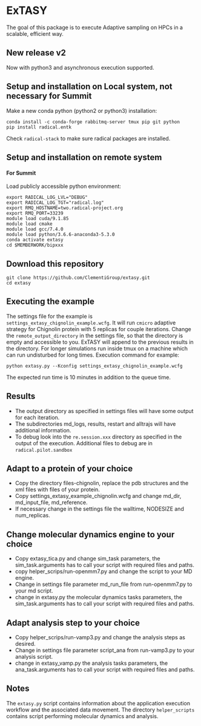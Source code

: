 # ExTASY

The goal of this package is to execute Adaptive sampling on HPCs in a scalable, efficient way.

## New release v2
Now with python3 and asynchronous execution supported.

## Setup and installation on Local system, not necessary for Summit
Make a new conda python (python2 or python3) installation:
```
conda install -c conda-forge rabbitmq-server tmux pip git python
pip install radical.entk
```
Check ```radical-stack``` to make sure radical packages are installed.
## Setup and installation on remote system
#### For Summit
Load publicly accessible python environment:
```
export RADICAL_LOG_LVL="DEBUG"
export RADICAL_LOG_TGT="radical.log"
export RMQ_HOSTNAME=two.radical-project.org
export RMQ_PORT=33239
module load cuda/9.1.85
module load cmake
module load gcc/7.4.0
module load python/3.6.6-anaconda3-5.3.0
conda activate extasy
cd $MEMBERWORK/bipxxx
````
## Download this repository
```
git clone https://github.com/ClementiGroup/extasy.git
cd extasy
```
## Executing the example
The settings file for the example is ```settings_extasy_chignolin_example.wcfg```. It will run ```cmicro``` adaptive strategy for Chignolin protein with 5 replicas for couple iterations.
Change the ```remote_output_directory``` in the settings file, so that the directory is empty and accessible to you. ExTASY will append to the previous results in the directory. For longer simulations run inside tmux on a machine which can run undisturbed for long times.
Execution command for example:
```
python extasy.py --Kconfig settings_extasy_chignolin_example.wcfg
```
The expected run time is 10 minutes in addition to the queue time.

## Results
* The output directory as specified in settings files will have some output for each iteration.
* The subdirectories md_logs, results, restart and alltrajs will have additional information.
* To debug look into the ```re.session.xxx``` directory as specified in the output of the execution. Additional files to debug are in ```radical.pilot.sandbox```


## Adapt to a protein of your choice
* Copy the directory files-chignolin, replace the pdb structures and the xml files with files of your protein.
* Copy settings_extasy_example_chignolin.wcfg and change md_dir, md_input_file, md_reference.
* If necessary change in the settings file the walltime, NODESIZE and num_replicas.

## Change molecular dynamics engine to your choice 
* Copy extasy_tica.py and change sim_task parameters, the sim_task.arguments has to call your script with required files and paths.  
* copy helper_scrips/run-openmm7.py and change the script to your MD engine.
* Change in settings file parameter md_run_file from run-openmm7.py to your md script.
* change in extasy.py the molecular dynamics tasks parameters, the sim_task.arguments has to call your script with required files and paths.  

## Adapt analysis step to your choice 
* Copy helper_scrips/run-vamp3.py and change the analysis steps as desired.
* Change in settings file parameter script_ana from run-vamp3.py to your analysis script.
* change in extasy_vamp.py the analysis tasks parameters, the ana_task.arguments has to call your script with required files and paths.  

## Notes 
The ```extasy.py``` script contains information about the application
execution workflow and the associated data movement. The directory ```helper_scripts``` contains script performing molecular dynamics and analysis.


